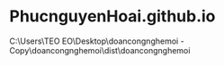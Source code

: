 # PhucnguyenHoai.github.io
C:\Users\TEO EO\Desktop\doancongnghemoi - Copy\doancongnghemoi\dist\doancongnghemoi
